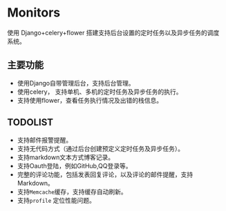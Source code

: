 # Monitors
使用 Django+celery+flower 搭建支持后台设置的定时任务以及异步任务的调度系统。

## 主要功能
- 使用Django自带管理后台，支持后台管理。
- 使用celery， 支持单机、多机的定时任务及异步任务的执行。
- 支持使用flower，查看任务执行情况及出错的栈信息。


## TODOLIST
- 支持邮件报警提醒。
- 支持无代码方式（通过后台创建预定义定时任务及异步任务）。
- 支持markdown文本方式博客记录。
- 支持Oauth登陆，例如GitHub,QQ登录等。
- 完整的评论功能，包括发表回复评论，以及评论的邮件提醒，支持Markdown。
- 支持`Memcache`缓存，支持缓存自动刷新。
- 支持`profile` 定位性能问题。
